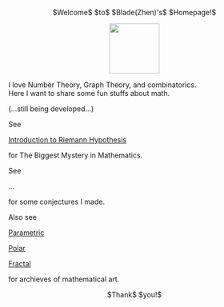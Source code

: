 <html lang="en">
<head>
<meta http-equiv="content-type" content="text/html; charset=utf-8">
<title>Don't delete!</title>
<script type="text/javascript" charset="utf-8" src="
https://cdn.mathjax.org/mathjax/latest/MathJax.js?config=TeX-AMS-MML_HTMLorMML,
https://vincenttam.github.io/javascripts/MathJaxLocal.js"></script>
</head>

<p align="center">
$Welcome$ $to$ $Blade(Zhen)'s$ $Homepage!$
</p> 
<p align="center"><img src= "https://user-images.githubusercontent.com/66701331/182988392-6dc55f54-b27b-414b-a433-48f172b1209d.png" width="100" height="100" ></p>

I love Number Theory, Graph Theory, and combinatorics.
<br/>
Here I want to share some fun stuffs about math. 
<p/>
(...still being developed...)
<p/>

See 
<p/>
<a href="https://github.com/BladeZhenLei/Riemann-Hypothesis/blob/main/README.md"> Introduction to Riemann Hypothesis </a>
<p/>
for The Biggest Mystery in Mathematics. 

See
<p/>
...
<p/>
for some conjectures I made.

Also see
<p/>
<a href="https://bladezhenlei.github.io/Gallery-Parametric/"> Parametric </a>
<p/>
<a href="https://bladezhenlei.github.io/Gallery-Polar/"> Polar </a>
<p/>
<a href="https://bladezhenlei.github.io/Gallery-Fractal/"> Fractal </a>
<p/>
for archieves of mathematical art.

<p align="center">
$Thank$ $you!$
</p>
